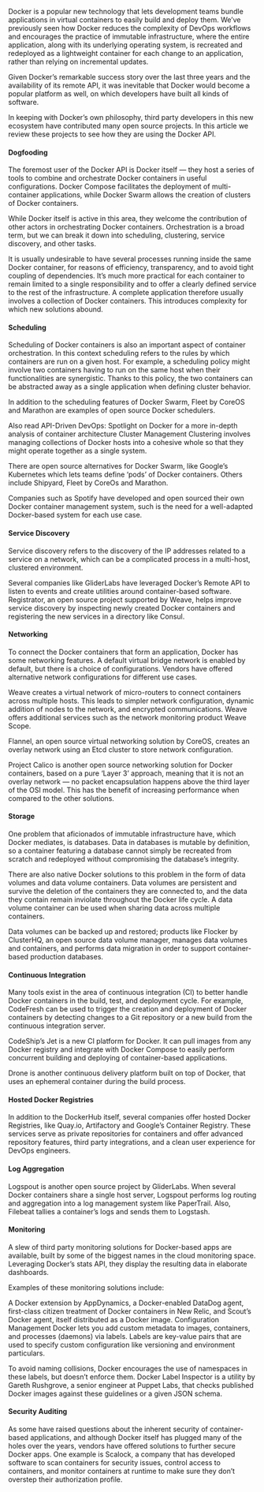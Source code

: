 Docker is a popular new technology that lets development teams bundle applications in virtual containers to easily build and deploy them. We’ve previously seen how Docker reduces the complexity of DevOps workflows and encourages the practice of immutable infrastructure, where the entire application, along with its underlying operating system, is recreated and redeployed as a lightweight container for each change to an application, rather than relying on incremental updates.

Given Docker’s remarkable success story over the last three years and the availability of its remote API, it was inevitable that Docker would become a popular platform as well, on which developers have built all kinds of software.

In keeping with Docker’s own philosophy, third party developers in this new ecosystem have contributed many open source projects. In this article we review these projects to see how they are using the Docker API.

#### **Dogfooding**
The foremost user of the Docker API is Docker itself — they host a series of tools to combine and orchestrate Docker containers in useful configurations. Docker Compose facilitates the deployment of multi-container applications, while Docker Swarm allows the creation of clusters of Docker containers.

While Docker itself is active in this area, they welcome the contribution of other actors in orchestrating Docker containers. Orchestration is a broad term, but we can break it down into scheduling, clustering, service discovery, and other tasks.

It is usually undesirable to have several processes running inside the same Docker container, for reasons of efficiency, transparency, and to avoid tight coupling of dependencies. It’s much more practical for each container to remain limited to a single responsibility and to offer a clearly defined service to the rest of the infrastructure. A complete application therefore usually involves a collection of Docker containers. This introduces complexity for which new solutions abound.

#### **Scheduling**
Scheduling of Docker containers is also an important aspect of container orchestration. In this context scheduling refers to the rules by which containers are run on a given host. For example, a scheduling policy might involve two containers having to run on the same host when their functionalities are synergistic. Thanks to this policy, the two containers can be abstracted away as a single application when defining cluster behavior.

In addition to the scheduling features of Docker Swarm, Fleet by CoreOS and Marathon are examples of open source Docker schedulers.

Also read API-Driven DevOps: Spotlight on Docker for a more in-depth analysis of container architecture
Cluster Management
Clustering involves managing collections of Docker hosts into a cohesive whole so that they might operate together as a single system.

There are open source alternatives for Docker Swarm, like Google’s Kubernetes which lets teams define ‘pods’ of Docker containers. Others include Shipyard, Fleet by CoreOs and Marathon.

Companies such as Spotify have developed and open sourced their own Docker container management system, such is the need for a well-adapted Docker-based system for each use case.

#### **Service Discovery**
Service discovery refers to the discovery of the IP addresses related to a service on a network, which can be a complicated process in a multi-host, clustered environment.

Several companies like GliderLabs have leveraged Docker’s Remote API to listen to events and create utilities around container-based software. Registrator, an open source project supported by Weave, helps improve service discovery by inspecting newly created Docker containers and registering the new services in a directory like Consul.

#### **Networking**
To connect the Docker containers that form an application, Docker has some networking features. A default virtual bridge network is enabled by default, but there is a choice of configurations. Vendors have offered alternative network configurations for different use cases.

Weave creates a virtual network of micro-routers to connect containers across multiple hosts. This leads to simpler network configuration, dynamic addition of nodes to the network, and encrypted communications. Weave offers additional services such as the network monitoring product Weave Scope.

Flannel, an open source virtual networking solution by CoreOS, creates an overlay network using an Etcd cluster to store network configuration.

Project Calico is another open source networking solution for Docker containers, based on a pure ‘Layer 3’ approach, meaning that it is not an overlay network — no packet encapsulation happens above the third layer of the OSI model. This has the benefit of increasing performance when compared to the other solutions.

#### **Storage**
One problem that aficionados of immutable infrastructure have, which Docker mediates, is databases. Data in databases is mutable by definition, so a container featuring a database cannot simply be recreated from scratch and redeployed without compromising the database’s integrity.

There are also native Docker solutions to this problem in the form of data volumes and data volume containers. Data volumes are persistent and survive the deletion of the containers they are connected to, and the data they contain remain inviolate throughout the Docker life cycle. A data volume container can be used when sharing data across multiple containers.

Data volumes can be backed up and restored; products like Flocker by ClusterHQ, an open source data volume manager, manages data volumes and containers, and performs data migration in order to support container-based production databases.

#### **Continuous Integration**
Many tools exist in the area of continuous integration (CI) to better handle Docker containers in the build, test, and deployment cycle. For example, CodeFresh can be used to trigger the creation and deployment of Docker containers by detecting changes to a Git repository or a new build from the continuous integration server.

CodeShip’s Jet is a new CI platform for Docker. It can pull images from any Docker registry and integrate with Docker Compose to easily perform concurrent building and deploying of container-based applications.

Drone is another continuous delivery platform built on top of Docker, that uses an ephemeral container during the build process.

#### **Hosted Docker Registries**
In addition to the DockerHub itself, several companies offer hosted Docker Registries, like Quay.io, Artifactory and Google’s Container Registry. These services serve as private repositories for containers and offer advanced repository features, third party integrations, and a clean user experience for DevOps engineers.

#### **Log Aggregation**
Logspout is another open source project by GliderLabs. When several Docker containers share a single host server, Logspout performs log routing and aggregation into a log management system like PaperTrail. Also, Filebeat tallies a container’s logs and sends them to Logstash.

#### **Monitoring**
A slew of third party monitoring solutions for Docker-based apps are available, built by some of the biggest names in the cloud monitoring space. Leveraging Docker’s stats API, they display the resulting data in elaborate dashboards.

Examples of these monitoring solutions include:

A Docker extension by AppDynamics,
a Docker-enabled DataDog agent,
first-class citizen treatment of Docker containers in New Relic,
and Scout’s Docker agent, itself distributed as a Docker image.
Configuration Management
Docker lets you add custom metadata to images, containers, and processes (daemons) via labels. Labels are key-value pairs that are used to specify custom configuration like versioning and environment particulars.

To avoid naming collisions, Docker encourages the use of namespaces in these labels, but doesn’t enforce them. Docker Label Inspector is a utility by Gareth Rushgrove, a senior engineer at Puppet Labs, that checks published Docker images against these guidelines or a given JSON schema.

#### **Security Auditing**
As some have raised questions about the inherent security of container-based applications, and although Docker itself has plugged many of the holes over the years, vendors have offered solutions to further secure Docker apps. One example is Scalock, a company that has developed software to scan containers for security issues, control access to containers, and monitor containers at runtime to make sure they don’t overstep their authorization profile.
